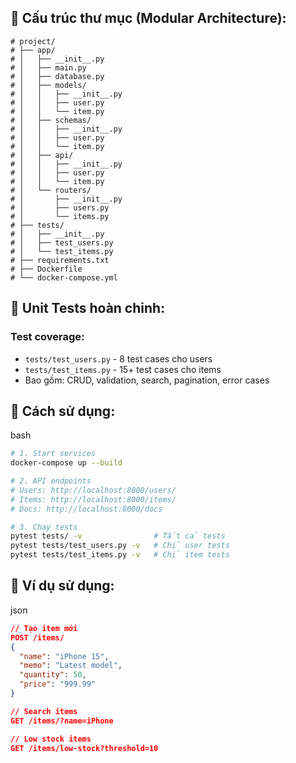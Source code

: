 ## **🔄 Cấu trúc thư mục (Modular Architecture):**

```
# project/
# ├── app/
# │   ├── __init__.py
# │   ├── main.py
# │   ├── database.py
# │   ├── models/
# │   │   ├── __init__.py
# │   │   ├── user.py
# │   │   └── item.py
# │   ├── schemas/
# │   │   ├── __init__.py
# │   │   ├── user.py
# │   │   └── item.py
# │   ├── api/
# │   │   ├── __init__.py
# │   │   ├── user.py
# │   │   └── item.py
# │   └── routers/
# │       ├── __init__.py
# │       ├── users.py
# │       └── items.py
# ├── tests/
# │   ├── __init__.py
# │   ├── test_users.py
# │   └── test_items.py
# ├── requirements.txt
# ├── Dockerfile
# └── docker-compose.yml
```

## **🧪 Unit Tests hoàn chỉnh:**

### **Test coverage:**

- `tests/test_users.py` - 8 test cases cho users
- `tests/test_items.py` - 15+ test cases cho items
- Bao gồm: CRUD, validation, search, pagination, error cases

## **🚀 Cách sử dụng:**

bash

```bash
# 1. Start services
docker-compose up --build

# 2. API endpoints
# Users: http://localhost:8000/users/
# Items: http://localhost:8000/items/
# Docs: http://localhost:8000/docs

# 3. Chạy tests
pytest tests/ -v                # Tất cả tests
pytest tests/test_users.py -v   # Chỉ user tests  
pytest tests/test_items.py -v   # Chỉ item tests
```

## **📝 Ví dụ sử dụng:**

json

```json
// Tạo item mới
POST /items/
{
  "name": "iPhone 15",
  "memo": "Latest model",
  "quantity": 50,
  "price": "999.99"
}

// Search items
GET /items/?name=iPhone

// Low stock items
GET /items/low-stock?threshold=10
```
